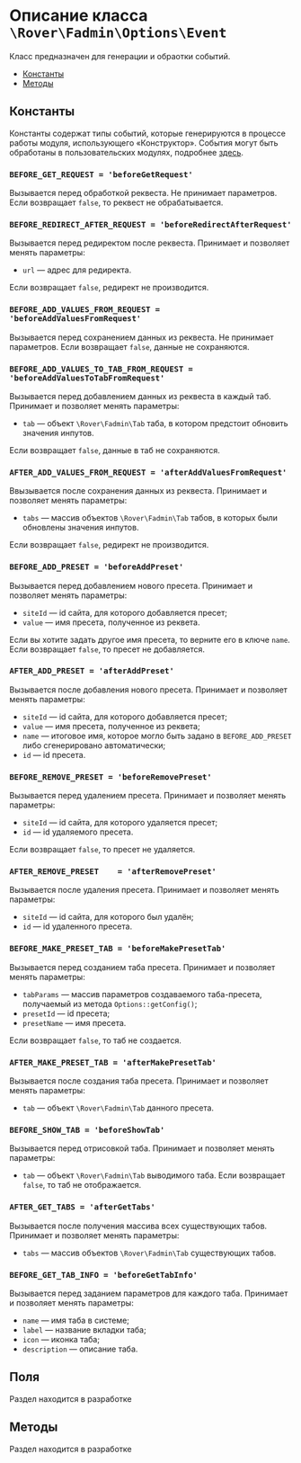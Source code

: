 # Описание класса `\Rover\Fadmin\Options\Event`
Класс предназначен для генерации и обраотки событий.

* [Константы](#Константы)
* [Методы](#Методы)

## Константы
Константы содержат типы событий, которые генерируются в процессе работы модуля, использующего «Конструктор». События могут быть обработаны в пользовательских модулях, подробнее [здесь](../events.md).

### `BEFORE_GET_REQUEST = 'beforeGetRequest'`
Вызывается перед обработкой реквеста. Не принимает параметров. Если возвращает `false`, то реквест не обрабатывается.
### `BEFORE_REDIRECT_AFTER_REQUEST = 'beforeRedirectAfterRequest'`
Вызывается перед редиректом после реквеста. Принимает и позволяет менять параметры:
* `url` — адрес для редиректа. 

Если возвращает `false`, редирект не производится.
### `BEFORE_ADD_VALUES_FROM_REQUEST = 'beforeAddValuesFromRequest'`
Вызывается перед сохранением данных из реквеста. Не принимает параметров. Если возвращает `false`, данные не сохраняются.
### `BEFORE_ADD_VALUES_TO_TAB_FROM_REQUEST = 'beforeAddValuesToTabFromRequest'`
Вызывается перед добавлением данных из реквеста в каждый таб. Принимает и позволяет менять параметры:
* `tab` — объект `\Rover\Fadmin\Tab` таба, в котором предстоит обновить значения инпутов.

Если возвращает `false`, данные в таб не сохраняются.
### `AFTER_ADD_VALUES_FROM_REQUEST = 'afterAddValuesFromRequest'`
Ввызывается после сохранения данных из реквеста. Принимает и позволяет менять параметры:
* `tabs` — массив объектов `\Rover\Fadmin\Tab` табов, в которых были обновлены значения инпутов.

Если возвращает `false`, редирект не производится.
### `BEFORE_ADD_PRESET = 'beforeAddPreset'`
Вызывается перед добавлением нового пресета. Принимает и позволяет менять параметры:
* `siteId` — id сайта, для которого добавляется пресет;
* `value` — имя пресета, полученное из реквета.

Если вы хотите задать другое имя пресета, то верните его в ключе `name`. Если возвращает `false`, то пресет не добавляется.
### `AFTER_ADD_PRESET = 'afterAddPreset'`
Вызывается после добавления нового пресета. Принимает и позволяет менять параметры:
* `siteId` — id сайта, для которого добавляется пресет;
* `value` — имя пресета, полученное из реквета;
* `name`  — итоговое имя, которое могло быть задано в `BEFORE_ADD_PRESET` либо сгенерировано автоматически;   
* `id`    — id пресета.

### `BEFORE_REMOVE_PRESET = 'beforeRemovePreset'`
Вызывается перед удалением пресета. Принимает и позволяет менять параметры:                                	
* `siteId` — id сайта, для которого удаляется пресет;
* `id` — id удаляемого пресета.
    
Если возвращает `false`, то пресет не удаляется. 
### `AFTER_REMOVE_PRESET    = 'afterRemovePreset'`
Вызывается после удаления пресета. Принимает и позволяет менять параметры:                                	
* `siteId` — id сайта, для которого был удалён;
* `id` — id удаленного пресета.
### `BEFORE_MAKE_PRESET_TAB = 'beforeMakePresetTab'`
Вызывается перед созданием таба пресета. Принимает и позволяет менять параметры:
* `tabParams` — массив параметров создаваемого таба-пресета, получаемый из метода `Options::getConfig()`;
* `presetId` — id пресета; 
* `presetName` — имя пресета. 

Если возвращает `false`, то таб не создается.  
### `AFTER_MAKE_PRESET_TAB = 'afterMakePresetTab'`
Вызывается после создания таба пресета. Принимает и позволяет менять параметры:
* `tab` — объект `\Rover\Fadmin\Tab` данного пресета.
### `BEFORE_SHOW_TAB = 'beforeShowTab'`
Вызывается перед отрисовкой таба. Принимает и позволяет менять параметры:
* `tab` — объект `\Rover\Fadmin\Tab` выводимого таба. Если возвращает `false`, то таб не отображается.  
### `AFTER_GET_TABS = 'afterGetTabs'`
Вызывается после получения массива всех существующих табов.  Принимает и позволяет менять параметры:
* `tabs` — массив объектов `\Rover\Fadmin\Tab` существующих табов.  
### `BEFORE_GET_TAB_INFO = 'beforeGetTabInfo'`
Вызывается перед заданием параметров для каждого таба. Принимает и позволяет менять параметры:
* `name` — имя таба в системе;
* `label` — название вкладки таба;
* `icon` — иконка таба;
* `description` — описание таба.

## Поля
Раздел находится в разработке

## Методы
Раздел находится в разработке

